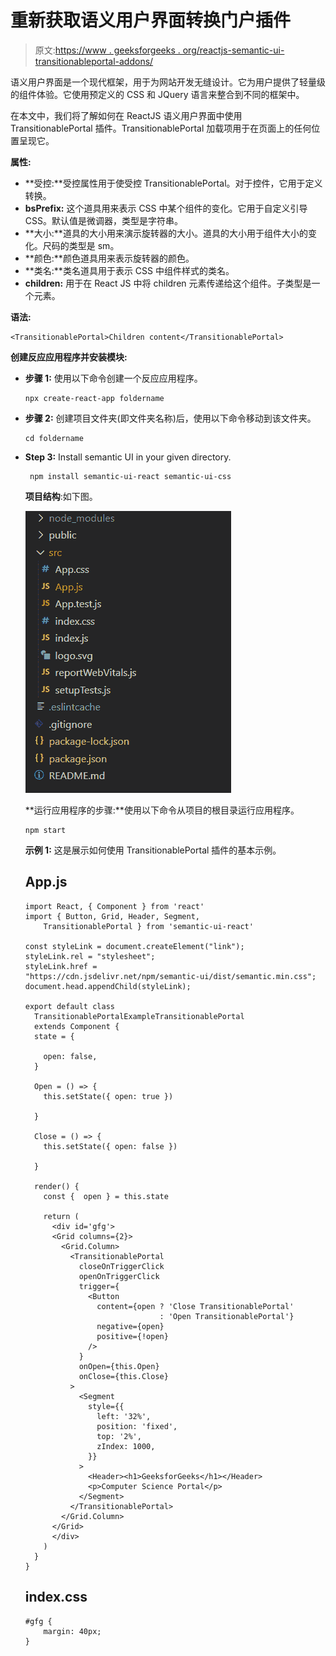 # 重新获取语义用户界面转换门户插件

> 原文:[https://www . geeksforgeeks . org/reactjs-semantic-ui-transitionableportal-addons/](https://www.geeksforgeeks.org/reactjs-semantic-ui-transitionableportal-addons/)

语义用户界面是一个现代框架，用于为网站开发无缝设计。它为用户提供了轻量级的组件体验。它使用预定义的 CSS 和 JQuery 语言来整合到不同的框架中。

在本文中，我们将了解如何在 ReactJS 语义用户界面中使用 TransitionablePortal 插件。TransitionablePortal 加载项用于在页面上的任何位置呈现它。

**属性:**

*   **受控:**受控属性用于使受控 TransitionablePortal。对于控件，它用于定义转换。
*   **bsPrefix:** 这个道具用来表示 CSS 中某个组件的变化。它用于自定义引导 CSS。默认值是微调器，类型是字符串。
*   **大小:**道具的大小用来演示旋转器的大小。道具的大小用于组件大小的变化。尺码的类型是 sm。
*   **颜色:**颜色道具用来表示旋转器的颜色。
*   **类名:**类名道具用于表示 CSS 中组件样式的类名。
*   **children:** 用于在 React JS 中将 children 元素传递给这个组件。子类型是一个元素。

**语法:**

```
<TransitionablePortal>Children content</TransitionablePortal>
```

**创建反应应用程序并安装模块:**

*   **步骤 1:** 使用以下命令创建一个反应应用程序。

    ```
    npx create-react-app foldername
    ```

*   **步骤 2:** 创建项目文件夹(即文件夹名称)后，使用以下命令移动到该文件夹。

    ```
    cd foldername
    ```

*   **Step 3:** Install semantic UI in your given directory.

    ```
     npm install semantic-ui-react semantic-ui-css
    ```

    **项目结构**:如下图。

    ![](img/f04ae0d8b722a9fff0bd9bd138b29c23.png)

    **运行应用程序的步骤:**使用以下命令从项目的根目录运行应用程序。

    ```
    npm start
    ```

    **示例 1:** 这是展示如何使用 TransitionablePortal 插件的基本示例。

    ## App.js

    ```
    import React, { Component } from 'react'
    import { Button, Grid, Header, Segment, 
        TransitionablePortal } from 'semantic-ui-react'

    const styleLink = document.createElement("link");
    styleLink.rel = "stylesheet";
    styleLink.href = 
    "https://cdn.jsdelivr.net/npm/semantic-ui/dist/semantic.min.css";
    document.head.appendChild(styleLink);

    export default class 
      TransitionablePortalExampleTransitionablePortal 
      extends Component {
      state = {

        open: false,
      }

      Open = () => {
        this.setState({ open: true })

      }

      Close = () => {
        this.setState({ open: false })

      }

      render() {
        const {  open } = this.state

        return (
          <div id='gfg'>
          <Grid columns={2}>
            <Grid.Column>
              <TransitionablePortal
                closeOnTriggerClick
                openOnTriggerClick
                trigger={
                  <Button
                    content={open ? 'Close TransitionablePortal' 
                                  : 'Open TransitionablePortal'}
                    negative={open}
                    positive={!open}
                  />
                }
                onOpen={this.Open}
                onClose={this.Close}
              >
                <Segment
                  style={{
                    left: '32%',
                    position: 'fixed',
                    top: '2%',
                    zIndex: 1000,
                  }}
                >
                  <Header><h1>GeeksforGeeks</h1></Header>
                  <p>Computer Science Portal</p>
                </Segment>
              </TransitionablePortal>
            </Grid.Column>
          </Grid>
          </div>
        )
      }
    }
    ```

    ## index.css

    ```
    #gfg {
        margin: 40px;
    }
    ```